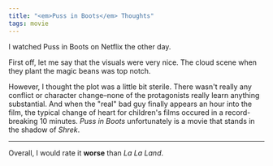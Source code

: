 ```yaml
---
title: "<em>Puss in Boots</em> Thoughts"
tags: movie
---
```


I watched Puss in Boots on Netflix the other day.

First off, let me say that the visuals were very nice. The cloud scene when they plant the magic beans was top notch.

However, I thought the plot was a little bit sterile. There wasn't really any conflict or character change–none of the protagonists really learn anything substantial. And when the "real" bad guy finally appears an hour into the film, the typical change of heart for children's films occured in a record-breaking 10 minutes. *Puss in Boots* unfortunately is a movie that stands in the shadow of *Shrek*.

---

Overall, I would rate it **worse** than *La La Land*.
